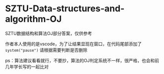 # SZTU-Data-structures-and-algorithm-OJ
SZTU数据结构和算法OJ部分答案，仅供参考

作者本人使用的是vscode，为了让结果显现在窗口，在代码尾部添加了
``
system("pause")
``
请根据需要判断是否删除

ps：算法建议看看就行，不要抄，算法的OJ判定系统不一样，很严格，也会和前几年学长写的一起比对
